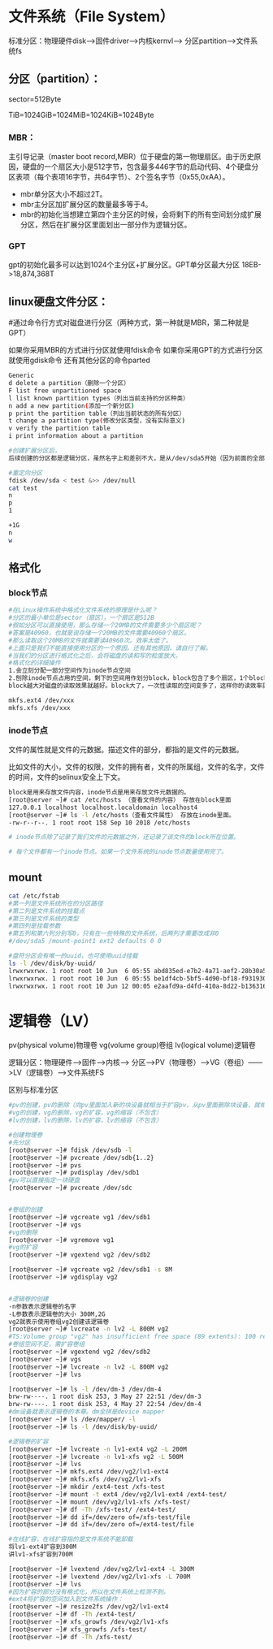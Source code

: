# 文件系统（File System）

标准分区：物理硬件disk——>固件driver——>内核kernvl——> 分区partition——>文件系统fs

## 分区（partition）：

sector=512Byte

TiB=1024GiB=1024MiB=1024KiB=1024Byte 

### MBR：

主引导记录（master boot record,MBR）位于硬盘的第⼀物理扇区。由于历史原因，硬盘的⼀个扇区⼤⼩是512字节，包含最多446字节的启动代码、4个硬盘分区表项（每个表项16字节，共64字节）、2个签名字节（0x55,0xAA）。

- mbr单分区⼤⼩不超过2T。
- mbr主分区加扩展分区的数量最多等于4。
- mbr的初始化当想建⽴第四个主分区的时候，会将剩下的所有空间划分成扩展分区，然后在扩展分区⾥⾯划出⼀部分作为逻辑分区。



### GPT

gpt的初始化最多可以达到1024个主分区+扩展分区。GPT单分区最⼤分区
18EB->18,874,368T

## linux硬盘文件分区：

#通过命令⾏⽅式对磁盘进⾏分区（两种⽅式，第⼀种就是MBR，第⼆种就是GPT）

如果你采⽤MBR的⽅式进⾏分区就使⽤fdisk命令
如果你采⽤GPT的⽅式进⾏分区就使⽤gdisk命令
还有其他分区的命令parted

```bash
Generic
d delete a partition（删除⼀个分区）
F list free unpartitioned space
l list known partition types（列出当前⽀持的分区种类）
n add a new partition(添加⼀个新分区)
p print the partition table（列出当前状态的所有分区）
t change a partition type(修改分区类型，没有实际意义)
v verify the partition table
i print information about a partition
```

```bash
#创建扩展分区后，
后续创建的分区都是逻辑分区，虽然名字上和差别不大，是从/dev/sda5开始（因为前面的全部都分配给主区了），但是逻辑分区的引导是有扩展分区引导的，而非主引导
```

```bash
#重定向分区
fdisk /dev/sda < test &>> /dev/null
cat test 
n
p
1

+1G
n
w

```

## 格式化

### block节点

```bash
#在Linux操作系统中格式化文件系统的原理是什么呢？
#分区的最小单位是sector（扇区），一个扇区是512B
#假如分区可以直接使用，那么存储一个20MB的文件需要多少个扇区呢？
#答案是40960，也就是说存储一个20MB的文件需要40960个扇区。
#那么读取这个20MB的文件就需要读40960次。效率太低了。
#上面只是我们不能直接使用分区的一个原因。还有其他原因，请自行了解。
#当我们的分区进行格式化之后，会将磁盘的读和写的粒度放大。
#格式化的详细操作
1.会立刻分配一部分空间作为inode节点空间
2.刨除inode节点占用的空间，剩下的空间用作划分block，block包含了多个扇区，1个block等于2^n个扇区，如果n等于0，那么一个block就等于1个扇区的大小，如果n=1，那么block就等于2个扇区的大小，如果n=2，那么block就等于4个扇区的大小。单个block越大，就意味着粒度越大。划分block的目的是要将文件以block的数量来存放.
block越大对磁盘的读取效果就越好。block大了，一次性读取的空间变多了，这样你的读效率就会提升。block并不是越大越好，如果block太大，但是你存放的文件特征是小文件，那么会造成大量磁盘的浪费。所以格式化文件系统的时候block的大小要选对。
```

```bash
mkfs.ext4 /dev/xxx
mkfs.xfs /dev/xxx
```

### inode节点

文件的属性就是文件的元数据。描述文件的部分，都指的是文件的元数据。

比如文件的大小，文件的权限，文件的拥有者，文件的所属组，文件的名字，文件的时间，文件的selinux安全上下文。

```bash
block是用来存放文件内容，inode节点是用来存放文件元数据的。
[root@server ~]# cat /etc/hosts （查看文件的内容） 存放在block里面
127.0.0.1 localhost localhost.localdomain localhost4
[root@server ~]# ls -l /etc/hosts（查看文件属性） 存放在inode里面。
-rw-r--r--. 1 root root 158 Sep 10 2018 /etc/hosts

# inode节点除了记录了我们文件的元数据之外，还记录了该文件的block所在位置。

# 每个文件都有一个inode节点。如果一个文件系统的inode节点数量使用完了。
```

## mount

```bash
cat /etc/fstab
#第一列是文件系统所在的分区路径
#第二列是文件系统的挂载点
#第三列是文件系统的类型
#第四列是挂载参数
#第五列和第六列分别写0，只有在一些特殊的文件系统，后两列才需要改成非0
#/dev/sda5 /mount-point1 ext2 defaults 0 0

#盘符分区会有唯一的uuid，也可使用uuid挂载
ls -l /dev/disk/by-uuid/
lrwxrwxrwx. 1 root root 10 Jun  6 05:55 abd835ed-e7b2-4a71-aef2-28b30a555a0c -> ../../dm-1
lrwxrwxrwx. 1 root root 10 Jun  6 05:55 be1df4cb-5bf5-4d90-bf18-f931930b3198 -> ../../dm-0
lrwxrwxrwx. 1 root root 10 Jun 12 00:05 e2aafd9a-d4fd-410a-8d22-b136316c8913 -> ../../sda1
```

# 逻辑卷（LV）

pv(physical volume)物理卷
vg(volume group)卷组
lv(logical volume)逻辑卷

逻辑分区：物理硬件——>固件——>内核——> 分区——>PV（物理卷）——>VG（卷组）——>LV（逻辑卷）——>文件系统FS

区别与标准分区

```bash
#pv的创建，pv的删除（向pv里面加入新的块设备就相当于扩容pv，从pv里面删除块设备，就相当于缩容pv）
#vg的创建，vg的删除，vg的扩容，vg的缩容（不包含）
#lv的创建，lv的删除，lv的扩容，lv的缩容（不包含）

#创建物理卷
#先分区
[root@server ~]# fdisk /dev/sdb -l
[root@server ~]# pvcreate /dev/sdb{1..2}
[root@server ~]# pvs
[root@server ~]# pvdisplay /dev/sdb1
#pv可以直接指定一块硬盘
[root@server ~]# pvcreate /dev/sdc


#卷组的创建
[root@server ~]# vgcreate vg1 /dev/sdb1
[root@server ~]# vgs
#vg的删除
[root@server ~]# vgremove vg1
#vg的扩容
[root@server ~]# vgextend vg2 /dev/sdb2

[root@server ~]# vgcreate vg2 /dev/sdb1 -s 8M
[root@server ~]# vgdisplay vg2


#逻辑卷的创建
-n参数表示逻辑卷的名字
-L参数表示逻辑卷的大小 300M,2G
vg2就表示使用卷组vg2创建该逻辑卷
[root@server ~]# lvcreate -n lv2 -L 800M vg2
#TS:Volume group "vg2" has insufficient free space (89 extents): 100 required.
#卷组空间不足，需扩容卷组
[root@server ~]# vgextend vg2 /dev/sdb2
[root@server ~]# vgs
[root@server ~]# lvcreate -n lv2 -L 800M vg2
[root@server ~]# lvs

[root@server ~]# ls -l /dev/dm-3 /dev/dm-4
brw-rw----. 1 root disk 253, 3 May 27 22:51 /dev/dm-3
brw-rw----. 1 root disk 253, 4 May 27 22:54 /dev/dm-4
#dm设备就表示逻辑卷的本尊。dm全拼是device mapper
[root@server ~]# ls /dev/mapper/ -l
[root@server ~]# ls -l /dev/disk/by-uuid/

#逻辑卷的扩容
[root@server ~]# lvcreate -n lv1-ext4 vg2 -L 200M
[root@server ~]# lvcreate -n lv1-xfs vg2 -L 500M
[root@server ~]# lvs
[root@server ~]# mkfs.ext4 /dev/vg2/lv1-ext4
[root@server ~]# mkfs.xfs /dev/vg2/lv1-xfs
[root@server ~]# mkdir /ext4-test /xfs-test
[root@server ~]# mount -t ext4 /dev/vg2/lv1-ext4 /ext4-test/
[root@server ~]# mount /dev/vg2/lv1-xfs /xfs-test/
[root@server ~]# df -Th /xfs-test/ /ext4-test/
[root@server ~]# dd if=/dev/zero of=/xfs-test/file
[root@server ~]# dd if=/dev/zero of=/ext4-test/file

#在线扩容，在线扩容指的是文件系统不能卸载
将lv1-ext4扩容到300M
讲lv1-xfs扩容到700M

[root@server ~]# lvextend /dev/vg2/lv1-ext4 -L 300M
[root@server ~]# lvextend /dev/vg2/lv1-xfs -L 700M
[root@server ~]# lvs
#因为扩容的部分没有格式化，所以在文件系统上检测不到。
#ext4将扩容的空间加入到文件系统操作：
[root@server ~]# resize2fs /dev/vg2/lv1-ext4
[root@server ~]# df -Th /ext4-test/
[root@server ~]# xfs_growfs /dev/vg2/lv1-xfs
[root@server ~]# xfs_growfs /xfs-test/
[root@server ~]# df -Th /xfs-test/
```

